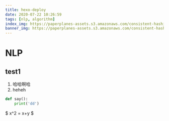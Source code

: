 ```yaml
---
title: hexo-deploy
date: 2020-07-22 10:26:59
tags: [nlp, algorithm]
index_img: https://paperplanes-assets.s3.amazonaws.com/consistent-hashing.png
banner_img: https://paperplanes-assets.s3.amazonaws.com/consistent-hashing.png
---
```


# NLP 

## test1

1. 哈哈啊哈
2. heheh 

```python
def say():
	print('dd')
```

$ x^2 = x+y $